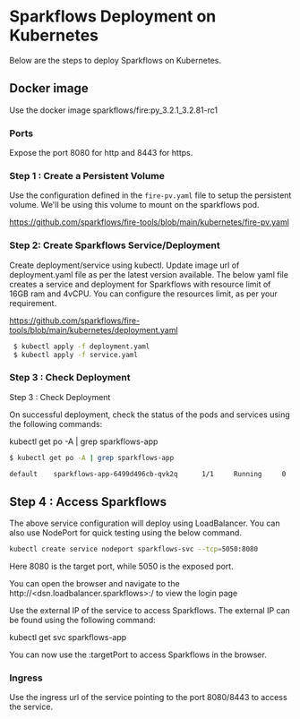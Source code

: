 # Sparkflows Deployment on Kubernetes

Below are the steps to deploy Sparkflows on Kubernetes.

## Docker image

Use the docker image sparkflows/fire:py_3.2.1_3.2.81-rc1

### Ports

Expose the port 8080 for http and 8443 for https.

### Step 1 : Create a Persistent Volume

Use the configuration defined in the `fire-pv.yaml` file to setup the persistent volume. We'll be using this volume to mount on the sparkflows pod.

https://github.com/sparkflows/fire-tools/blob/main/kubernetes/fire-pv.yaml

### Step 2: Create Sparkflows Service/Deployment

Create deployment/service using kubectl. Update image url of deployment.yaml file as per the latest version available. The below yaml file creates a service and deployment for Sparkflows with resource limit of 16GB ram and 4vCPU. You can configure the resources limit, as per your requirement.

https://github.com/sparkflows/fire-tools/blob/main/kubernetes/deployment.yaml

```bash
 $ kubectl apply -f deployment.yaml
 $ kubectl apply -f service.yaml
```

### Step 3 : Check Deployment

Step 3 : Check Deployment

On successful deployment, check the status of the pods and services using the following commands:

kubectl get po -A | grep sparkflows-app

```bash
$ kubectl get po -A | grep sparkflows-app

default    sparkflows-app-6499d496cb-qvk2q      1/1     Running     0     14m

```

## Step 4 : Access Sparkflows

The above service configuration will deploy using LoadBalancer. You can also use NodePort for quick testing using the below command.

```bash
kubectl create service nodeport sparkflows-svc --tcp=5050:8080
```

Here 8080 is the target port, while 5050 is the exposed port.

You can open the browser and navigate to the http://<dsn.loadbalancer.sparkflows>:<exposed-port>/ to view the login page

Use the external IP of the service to access Sparkflows. The external IP can be found using the following command:

kubectl get svc sparkflows-app

You can now use the <external-IP>:targetPort to access Sparkflows in the browser.


### Ingress

Use the ingress url of the service pointing to the port 8080/8443 to access the service.


